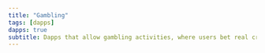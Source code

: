 ```yaml
---
title: "Gambling"
tags: [dapps]
dapps: true
subtitle: Dapps that allow gambling activities, where users bet real crypto assets for rewards.
---
```


